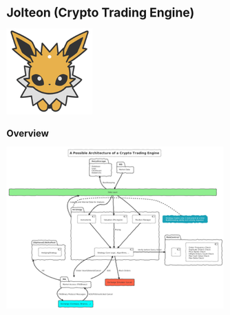 # Jolteon (Crypto Trading Engine)

<img src="images/jolteon.png" width="200" height="200" />

## Overview

![Jolteon Architecture](images/architecture.png)